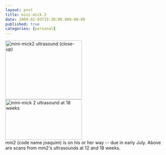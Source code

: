 ```yaml
---
layout: post
title: mini-mick 2
date: 2009-02-03T15:30:00.009-08:00
published: true
categories: [personal]
---
```


<div class="left"><a href="http://www.flickr.com/photos/trento/3143590128/" title="mini-mick2 ultrasound (close-up)"><img src="//farm4.static.flickr.com/3088/3143590128_88f7c32d10_m.jpg" width="240" height="186" alt="mini-mick2 ultrasound (close-up)" /></a></div>

<div class="left" style="clear: both"><a href="http://www.flickr.com/photos/trento/3252025587/" title="mini-mick 2 ultrasound at 18 weeks"><img src="//farm4.static.flickr.com/3053/3252025587_b826a7f9a9_m.jpg" width="240" height="128" alt="mini-mick 2 ultrasound at 18 weeks" /></a></div>

<div style="clear: both">
mm2 (code name joaquim) is on his or her way -- due in early July. Above are scans from mm2's ultrasounds at 12 and 18 weeks.
</div>
